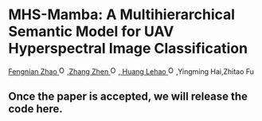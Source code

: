 # MHS-Mamba: A Multihierarchical Semantic Model for UAV Hyperspectral Image Classification

<a href="https://orcid.org/0009-0006-0081-7311"> Fengnian Zhao <img alt="ORCID logo" src="https://info.orcid.org/wp-content/uploads/2019/11/orcid_16x16.png" width="16" height="16" /></a>,<a href="https://orcid.org/0000-0002-2300-7112">Zhang Zhen <img alt="ORCID logo" src="https://info.orcid.org/wp-content/uploads/2019/11/orcid_16x16.png" width="16" height="16" /></a>,<a href="https://orcid.org/0009-0008-4239-2088"> Huang Lehao <img alt="ORCID logo" src="https://info.orcid.org/wp-content/uploads/2019/11/orcid_16x16.png" width="16" height="16" /></a>,Yingming Hai,Zhitao Fu


## Once the paper is accepted, we will release the code here.
